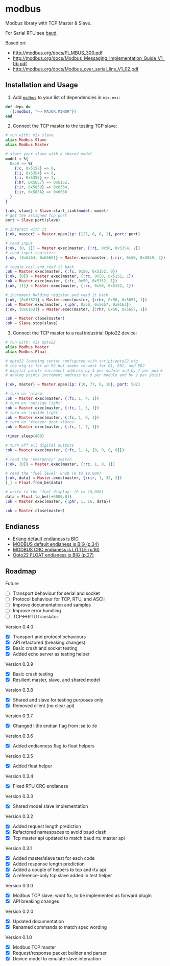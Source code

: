 # modbus

Modbus library with TCP Master & Slave.

For Serial RTU see [baud](https://github.com/samuelventura/baud).

Based on:

- http://modbus.org/docs/PI_MBUS_300.pdf
- http://modbus.org/docs/Modbus_Messaging_Implementation_Guide_V1_0b.pdf
- http://modbus.org/docs/Modbus_over_serial_line_V1_02.pdf

## Installation and Usage

1. Add [`modbus`](https://hex.pm/packages/modbus) to your list of dependencies in `mix.exs`:

  ```elixir
  def deps do
    [{:modbus, "~> MAJOR.MINOR"}]
  end
  ```

2. Connect the TCP master to the testing TCP slave:

  ```elixir
  # run with: mix slave
  alias Modbus.Slave
  alias Modbus.Master

  # start your slave with a shared model
  model = %{
    0x50 => %{
      {:c, 0x5152} => 0,
      {:i, 0x5354} => 0,
      {:i, 0x5355} => 1,
      {:hr, 0x5657} => 0x6162,
      {:ir, 0x5859} => 0x6364,
      {:ir, 0x585A} => 0x6566
    }
  }

  {:ok, slave} = Slave.start_link(model: model)
  # get the assigned tcp port
  port = Slave.port(slave)

  # interact with it
  {:ok, master} = Master.open(ip: {127, 0, 0, 1}, port: port)

  # read input
  {:ok, [0, 1]} = Master.exec(master, {:ri, 0x50, 0x5354, 2})
  # read input registers
  {:ok, [0x6364, 0x6566]} = Master.exec(master, {:rir, 0x50, 0x5859, 2})

  # toggle coil and read it back
  :ok = Master.exec(master, {:fc, 0x50, 0x5152, 0})
  {:ok, [0]} = Master.exec(master, {:rc, 0x50, 0x5152, 1})
  :ok = Master.exec(master, {:fc, 0x50, 0x5152, 1})
  {:ok, [1]} = Master.exec(master, {:rc, 0x50, 0x5152, 1})

  # increment holding register and read it back
  {:ok, [0x6162]} = Master.exec(master, {:rhr, 0x50, 0x5657, 1})
  :ok = Master.exec(master, {:phr, 0x50, 0x5657, 0x6163})
  {:ok, [0x6163]} = Master.exec(master, {:rhr, 0x50, 0x5657, 1})

  :ok = Master.close(master)
  :ok = Slave.stop(slave)
  ```

3. Connect the TCP master to a real industrial Opto22 device:

  ```elixir
  # run with: mix opto22
  alias Modbus.Master
  alias Modbus.Float

  # opto22 learning center configured with script/opto22.otg
  # the otg is for an R2 but seems to work for R1, EB1, and EB2
  # digital points increment address by 4 per module and by 1 per point
  # analog points increment address by 8 per module and by 2 per point

  {:ok, master} = Master.open(ip: {10, 77, 0, 10}, port: 502)

  # turn on 'alarm'
  :ok = Master.exec(master, {:fc, 1, 4, 1})
  # turn on 'outside light'
  :ok = Master.exec(master, {:fc, 1, 5, 1})
  # turn on 'inside light'
  :ok = Master.exec(master, {:fc, 1, 6, 1})
  # turn on 'freezer door status'
  :ok = Master.exec(master, {:fc, 1, 7, 1})

  :timer.sleep(400)

  # turn off all digital outputs
  :ok = Master.exec(master, {:fc, 1, 4, [0, 0, 0, 0]})

  # read the 'emergency' switch
  {:ok, [0]} = Master.exec(master, {:rc, 1, 8, 1})

  # read the 'fuel level' knob (0 to 10,000)
  {:ok, data} = Master.exec(master, {:rir, 1, 32, 2})
  [_] = Float.from_be(data)

  # write to the 'fuel display' (0 to 10,000)
  data = Float.to_be([+5000.0])
  :ok = Master.exec(master, {:phr, 1, 16, data})

  :ok = Master.close(master)
  ```

## Endianess

- [Erlang default endianess is BIG](http://erlang.org/doc/programming_examples/bit_syntax.html#Defaults)
- [MODBUS default endianess is BIG (p.34)](http://modbus.org/docs/PI_MBUS_300.pdf)
- [MODBUS CRC endianess is LITTLE (p.16)](http://modbus.org/docs/PI_MBUS_300.pdf)
- [Opto22 FLOAT endianess is BIG (p.27)](http://www.opto22.com/documents/1678_Modbus_TCP_Protocol_Guide.pdf)

## Roadmap

Future

- [ ] Transport behaviour for serial and socket
- [ ] Protocol behaviour for TCP, RTU, and ASCII
- [ ] Improve documentation and samples
- [ ] Improve error handling
- [ ] TCP<->RTU translator

Version 0.4.0

- [x] Transport and protocol behaviours
- [x] API refactored (breaking changes)
- [x] Basic crash and socket testing
- [x] Added echo server as testing helper

Version 0.3.9

- [x] Basic crash testing
- [x] Resilient master, slave, and shared model

Version 0.3.8

- [x] Shared and slave for testing purposes only
- [x] Removed client (no clear api)

Version 0.3.7

- [x] Changed little endian flag from :se to :le

Version 0.3.6

- [x] Added endianness flag to float helpers

Version 0.3.5

- [x] Added float helper

Version 0.3.4

- [x] Fixed RTU CRC endianess

Version 0.3.3

- [x] Shared model slave implementation

Version 0.3.2

- [x] Added request length prediction
- [x] Refactored namespaces to avoid baud clash
- [x] Tcp master api updated to match baud rtu master api

Version 0.3.1

- [x] Added master/slave test for each code
- [x] Added response length prediction
- [x] Added a couple of helpers to tcp and rtu api
- [x] A reference-only tcp slave added in test helper

Version 0.3.0

- [x] Modbus TCP slave: wont fix, to be implemented as forward plugin
- [x] API breaking changes

Version 0.2.0

- [x] Updated documentation
- [x] Renamed commands to match spec wording

Version 0.1.0

- [x] Modbus TCP master
- [x] Request/response packet builder and parser
- [x] Device model to emulate slave interaction
